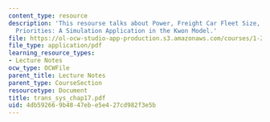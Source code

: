 ```yaml
---
content_type: resource
description: 'This resourse talks about Power, Freight Car Fleet Size, and Service
  Priorities: A Simulation Application in the Kwon Model.'
file: https://ol-ocw-studio-app-production.s3.amazonaws.com/courses/1-221j-transportation-systems-fall-2004/4db592669b4847ebe5e427cd982f3e5b_trans_sys_chap17.pdf
file_type: application/pdf
learning_resource_types:
- Lecture Notes
ocw_type: OCWFile
parent_title: Lecture Notes
parent_type: CourseSection
resourcetype: Document
title: trans_sys_chap17.pdf
uid: 4db59266-9b48-47eb-e5e4-27cd982f3e5b
---
```

